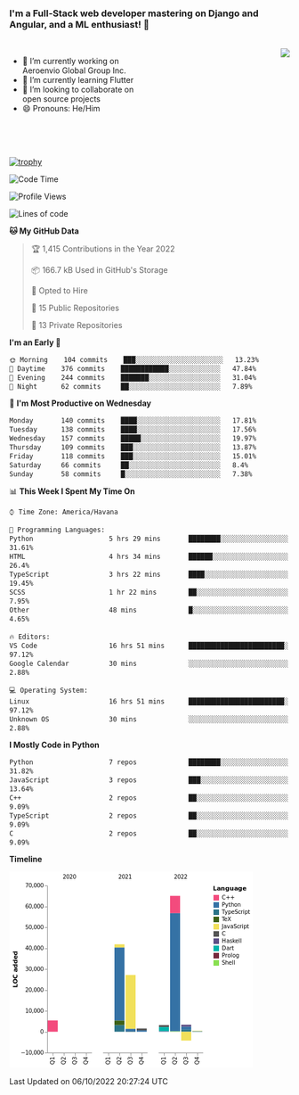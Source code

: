 ### I'm a Full-Stack web developer mastering on Django and Angular, and a ML enthusiast!  👋

<br/>

<img align="right" height="250"  src="https://media1.giphy.com/media/qgQUggAC3Pfv687qPC/giphy.gif?cid=ecf05e470ttfxgsj072btembitu1zn4ti3t3cdyg4jo5b3by&rid=giphy.gif&ct=g" />

 <div style="width:50%">
    <ul>
      <li>🔭 I’m currently working on Aeroenvio Global Group Inc.</li>
      <li>🌱 I’m currently learning Flutter</li>
      <li>👯 I’m looking to collaborate on open source projects</li>
      <li>😄 Pronouns: He/Him</li>
<!--       <li>⚡ Fun fact: I started my first professional project for a company as web dev without knowing any JS </li> -->
    </ul>
  </div>
  
<br/><br/><br/>

[![trophy](https://github-profile-trophy.vercel.app/?username=dfg-98&row=3&column=3&theme=monokai)](https://github.com/ryo-ma/github-profile-trophy)


<!--START_SECTION:waka-->
![Code Time](http://img.shields.io/badge/Code%20Time-485%20hrs%2028%20mins-blue)

![Profile Views](http://img.shields.io/badge/Profile%20Views-0-blue)

![Lines of code](https://img.shields.io/badge/From%20Hello%20World%20I%27ve%20Written-144%20Thousand%20lines%20of%20code-blue)

**🐱 My GitHub Data** 

> 🏆 1,415 Contributions in the Year 2022
 > 
> 📦 166.7 kB Used in GitHub's Storage 
 > 
> 💼 Opted to Hire
 > 
> 📜 15 Public Repositories 
 > 
> 🔑 13 Private Repositories  
 > 
**I'm an Early 🐤** 

```text
🌞 Morning    104 commits    ███░░░░░░░░░░░░░░░░░░░░░░   13.23% 
🌆 Daytime    376 commits    ████████████░░░░░░░░░░░░░   47.84% 
🌃 Evening    244 commits    ███████░░░░░░░░░░░░░░░░░░   31.04% 
🌙 Night      62 commits     ██░░░░░░░░░░░░░░░░░░░░░░░   7.89%

```
📅 **I'm Most Productive on Wednesday** 

```text
Monday       140 commits    ████░░░░░░░░░░░░░░░░░░░░░   17.81% 
Tuesday      138 commits    ████░░░░░░░░░░░░░░░░░░░░░   17.56% 
Wednesday    157 commits    █████░░░░░░░░░░░░░░░░░░░░   19.97% 
Thursday     109 commits    ███░░░░░░░░░░░░░░░░░░░░░░   13.87% 
Friday       118 commits    ███░░░░░░░░░░░░░░░░░░░░░░   15.01% 
Saturday     66 commits     ██░░░░░░░░░░░░░░░░░░░░░░░   8.4% 
Sunday       58 commits     █░░░░░░░░░░░░░░░░░░░░░░░░   7.38%

```


📊 **This Week I Spent My Time On** 

```text
⌚︎ Time Zone: America/Havana

💬 Programming Languages: 
Python                   5 hrs 29 mins       ████████░░░░░░░░░░░░░░░░░   31.61% 
HTML                     4 hrs 34 mins       ██████░░░░░░░░░░░░░░░░░░░   26.4% 
TypeScript               3 hrs 22 mins       ████░░░░░░░░░░░░░░░░░░░░░   19.45% 
SCSS                     1 hr 22 mins        ██░░░░░░░░░░░░░░░░░░░░░░░   7.95% 
Other                    48 mins             █░░░░░░░░░░░░░░░░░░░░░░░░   4.65%

🔥 Editors: 
VS Code                  16 hrs 51 mins      ████████████████████████░   97.12% 
Google Calendar          30 mins             ░░░░░░░░░░░░░░░░░░░░░░░░░   2.88%

💻 Operating System: 
Linux                    16 hrs 51 mins      ████████████████████████░   97.12% 
Unknown OS               30 mins             ░░░░░░░░░░░░░░░░░░░░░░░░░   2.88%

```

**I Mostly Code in Python** 

```text
Python                   7 repos             ████████░░░░░░░░░░░░░░░░░   31.82% 
JavaScript               3 repos             ███░░░░░░░░░░░░░░░░░░░░░░   13.64% 
C++                      2 repos             ██░░░░░░░░░░░░░░░░░░░░░░░   9.09% 
TypeScript               2 repos             ██░░░░░░░░░░░░░░░░░░░░░░░   9.09% 
C                        2 repos             ██░░░░░░░░░░░░░░░░░░░░░░░   9.09%

```


**Timeline**

![Chart not found](https://raw.githubusercontent.com/dfg-98/dfg-98/main/charts/bar_graph.png) 


 Last Updated on 06/10/2022 20:27:24 UTC
<!--END_SECTION:waka-->
